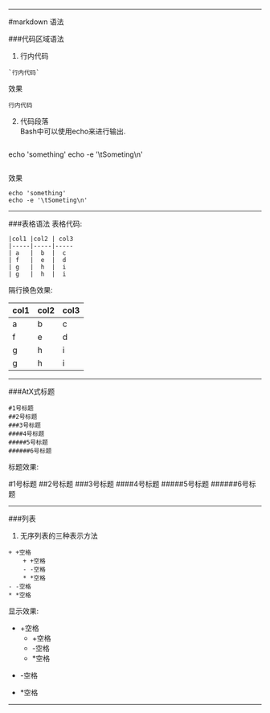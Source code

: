 _ _ _
#markdown 语法

###代码区域语法
1. 行内代码
```
`行内代码`
```
效果

`行内代码`

2. 代码段落  
Bash中可以使用echo来进行输出.
```
```
echo 'something'
echo -e '\tSometing\n'
```
```
效果

```
echo 'something'
echo -e '\tSometing\n'
```
***
###表格语法
表格代码:

    |col1 |col2 | col3
    |-----|-----|-----
    | a   |  b  |  c
    | f   |  e  |  d
    | g   |  h  |  i
    | g   |  h  |  i

隔行换色效果:

col1 |col2 | col3
-----|-----|-----
 a   |  b  |  c
 f   |  e  |  d
 g   |  h  |  i
 g   |  h  |  i
***
###AtX式标题

    #1号标题
    ##2号标题
    ###3号标题
    ####4号标题
    #####5号标题
    ######6号标题

标题效果:

#1号标题
##2号标题
###3号标题
####4号标题
#####5号标题
######6号标题
***
###列表
1. 无序列表的三种表示方法
```
+ +空格
    + +空格
    - -空格
    * *空格
- -空格
* *空格
```
显示效果:
+ +空格
    + +空格
    - -空格
    * *空格
- -空格
* *空格

_ _ _
